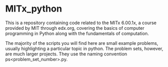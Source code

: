 # MITx_python
This is a repository containing code related to the MITx 6.00.1x, a course provided by MIT through edx.org, covering the basics of computer programming in Python along with the fundamentals of computation. 

The majority of the scripts you will find here are small example problems, usually highlighting a particular topic in python. The problem sets, however, are much larger projects. They use the naming convention ps<problem_set_number>.py. 
